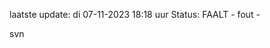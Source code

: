 laatste update: 
di 07-11-2023 18:18   uur 
Status: FAALT - fout - 
<div class="service R">svn</div>